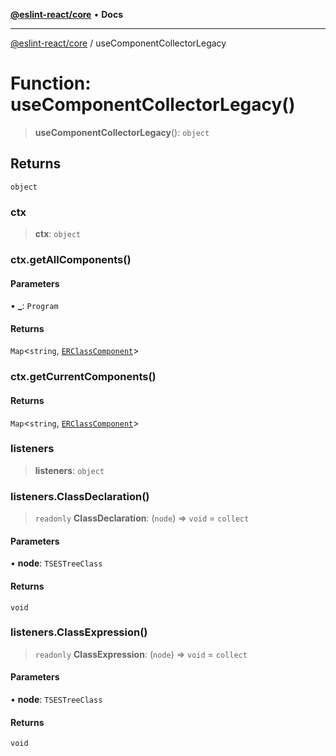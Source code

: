 [**@eslint-react/core**](../README.md) • **Docs**

***

[@eslint-react/core](../README.md) / useComponentCollectorLegacy

# Function: useComponentCollectorLegacy()

> **useComponentCollectorLegacy**(): `object`

## Returns

`object`

### ctx

> **ctx**: `object`

### ctx.getAllComponents()

#### Parameters

• **\_**: `Program`

#### Returns

`Map`\<`string`, [`ERClassComponent`](../interfaces/ERClassComponent.md)\>

### ctx.getCurrentComponents()

#### Returns

`Map`\<`string`, [`ERClassComponent`](../interfaces/ERClassComponent.md)\>

### listeners

> **listeners**: `object`

### listeners.ClassDeclaration()

> `readonly` **ClassDeclaration**: (`node`) => `void` = `collect`

#### Parameters

• **node**: `TSESTreeClass`

#### Returns

`void`

### listeners.ClassExpression()

> `readonly` **ClassExpression**: (`node`) => `void` = `collect`

#### Parameters

• **node**: `TSESTreeClass`

#### Returns

`void`
